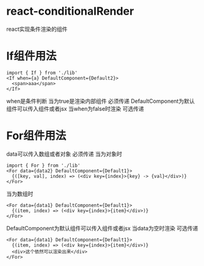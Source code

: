 # react-conditionalRender
react实现条件渲染的组件
# If组件用法
```
import { If } from './lib'
<If when={a} DefaultComponent={Default2}>
  <span>aaa</span>
</If>
```
when是条件判断 当为true是渲染内部组件 必须传递
DefaultComponent为默认组件可以传入组件或者jsx 当when为false时渲染  可选传递


# For组件用法
data可以传入数组或者对象 必须传递
当为对象时
```
import { For } from './lib'
<For data={data2} DefaultComponent={Default1}>
  {([key, val], index) => (<div key={index}>{key} -> {val}</div>)}
</For>
```
当为数组时
```
<For data={data1} DefaultComponent={Default1}>
  {(item, index) => (<div key={index}>{item}</div>)}
</For>
```
DefaultComponent为默认组件可以传入组件或者jsx 当data为空时渲染 可选传递

```
<For data={data1} DefaultComponent={Default1}>
  {(item, index) => (<div key={index}>{item}</div>)}
  <div>这个依然可以渲染出来</div>
</For>
```
